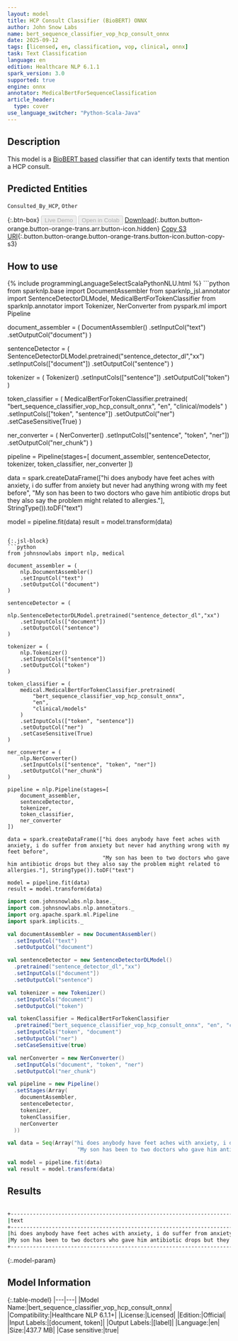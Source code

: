 ```yaml
---
layout: model
title: HCP Consult Classifier (BioBERT) ONNX
author: John Snow Labs
name: bert_sequence_classifier_vop_hcp_consult_onnx
date: 2025-09-12
tags: [licensed, en, classification, vop, clinical, onnx]
task: Text Classification
language: en
edition: Healthcare NLP 6.1.1
spark_version: 3.0
supported: true
engine: onnx
annotator: MedicalBertForSequenceClassification
article_header:
  type: cover
use_language_switcher: "Python-Scala-Java"
---
```


## Description

This model is a [BioBERT based](https://github.com/dmis-lab/biobert) classifier that can identify texts that mention a HCP consult.

## Predicted Entities

`Consulted_By_HCP`, `Other`

{:.btn-box}
<button class="button button-orange" disabled>Live Demo</button>
<button class="button button-orange" disabled>Open in Colab</button>
[Download](https://s3.amazonaws.com/auxdata.johnsnowlabs.com/clinical/models/bert_sequence_classifier_vop_hcp_consult_onnx_en_6.1.1_3.0_1757691703712.zip){:.button.button-orange.button-orange-trans.arr.button-icon.hidden}
[Copy S3 URI](s3://auxdata.johnsnowlabs.com/clinical/models/bert_sequence_classifier_vop_hcp_consult_onnx_en_6.1.1_3.0_1757691703712.zip){:.button.button-orange.button-orange-trans.button-icon.button-copy-s3}

## How to use



<div class="tabs-box" markdown="1">
{% include programmingLanguageSelectScalaPythonNLU.html %}
```python
from sparknlp.base import DocumentAssembler
from sparknlp_jsl.annotator import SentenceDetectorDLModel, MedicalBertForTokenClassifier
from sparknlp.annotator import Tokenizer, NerConverter
from pyspark.ml import Pipeline

document_assembler = (
    DocumentAssembler()
    .setInputCol("text")
    .setOutputCol("document")
)

sentenceDetector = (
    SentenceDetectorDLModel.pretrained("sentence_detector_dl","xx")
    .setInputCols(["document"])
    .setOutputCol("sentence")
)

tokenizer = (
    Tokenizer()
    .setInputCols(["sentence"])
    .setOutputCol("token")
)

token_classifier = (
    MedicalBertForTokenClassifier.pretrained(
        "bert_sequence_classifier_vop_hcp_consult_onnx",
        "en",
        "clinical/models"
    )
    .setInputCols(["token", "sentence"])
    .setOutputCol("ner")
    .setCaseSensitive(True)
)

ner_converter = (
    NerConverter()
    .setInputCols(["sentence", "token", "ner"])
    .setOutputCol("ner_chunk")
)

pipeline = Pipeline(stages=[
    document_assembler,
    sentenceDetector,
    tokenizer,
    token_classifier,
    ner_converter
])

data = spark.createDataFrame(["hi does anybody have feet aches with anxiety, i do suffer from anxiety but never had anything wrong with my feet before",
                              "My son has been to two doctors who gave him antibiotic drops but they also say the problem might related to allergies."], StringType()).toDF("text")

model = pipeline.fit(data)
result = model.transform(data)
```

{:.jsl-block}
```python
from johnsnowlabs import nlp, medical

document_assembler = (
    nlp.DocumentAssembler()
    .setInputCol("text")
    .setOutputCol("document")
)

sentenceDetector = (
    nlp.SentenceDetectorDLModel.pretrained("sentence_detector_dl","xx")
    .setInputCols(["document"])
    .setOutputCol("sentence")
)

tokenizer = (
    nlp.Tokenizer()
    .setInputCols(["sentence"])
    .setOutputCol("token")
)

token_classifier = (
    medical.MedicalBertForTokenClassifier.pretrained(
        "bert_sequence_classifier_vop_hcp_consult_onnx",
        "en",
        "clinical/models"
    )
    .setInputCols(["token", "sentence"])
    .setOutputCol("ner")
    .setCaseSensitive(True)
)

ner_converter = (
    nlp.NerConverter()
    .setInputCols(["sentence", "token", "ner"])
    .setOutputCol("ner_chunk")
)

pipeline = nlp.Pipeline(stages=[
    document_assembler,
    sentenceDetector,
    tokenizer,
    token_classifier,
    ner_converter
])

data = spark.createDataFrame(["hi does anybody have feet aches with anxiety, i do suffer from anxiety but never had anything wrong with my feet before",
                              "My son has been to two doctors who gave him antibiotic drops but they also say the problem might related to allergies."], StringType()).toDF("text")

model = pipeline.fit(data)
result = model.transform(data)

```
```scala
import com.johnsnowlabs.nlp.base._
import com.johnsnowlabs.nlp.annotators._
import org.apache.spark.ml.Pipeline
import spark.implicits._

val documentAssembler = new DocumentAssembler()
  .setInputCol("text")
  .setOutputCol("document")

val sentenceDetector = new SentenceDetectorDLModel()
  .pretrained("sentence_detector_dl","xx")
  .setInputCols(["document"])
  .setOutputCol("sentence")

val tokenizer = new Tokenizer()
  .setInputCols("document")
  .setOutputCol("token")

val tokenClassifier = MedicalBertForTokenClassifier
  .pretrained("bert_sequence_classifier_vop_hcp_consult_onnx", "en", "clinical/models")
  .setInputCols("token", "document")
  .setOutputCol("ner")
  .setCaseSensitive(true)

val nerConverter = new NerConverter()
  .setInputCols("document", "token", "ner")
  .setOutputCol("ner_chunk")

val pipeline = new Pipeline()
  .setStages(Array(
    documentAssembler,
    sentenceDetector,
    tokenizer,
    tokenClassifier,
    nerConverter
  ))

val data = Seq(Array("hi does anybody have feet aches with anxiety, i do suffer from anxiety but never had anything wrong with my feet before",
                      "My son has been to two doctors who gave him antibiotic drops but they also say the problem might related to allergies.")).toDS.toDF("text")

val model = pipeline.fit(data)
val result = model.transform(data)
```
</div>

## Results

```bash

+-----------------------------------------------------------------------------------------------------------------------+------------------+
|text                                                                                                                   |result            |
+-----------------------------------------------------------------------------------------------------------------------+------------------+
|hi does anybody have feet aches with anxiety, i do suffer from anxiety but never had anything wrong with my feet before|[Other]           |
|My son has been to two doctors who gave him antibiotic drops but they also say the problem might related to allergies. |[Consulted_By_HCP]|
+-----------------------------------------------------------------------------------------------------------------------+------------------+
```

{:.model-param}
## Model Information

{:.table-model}
|---|---|
|Model Name:|bert_sequence_classifier_vop_hcp_consult_onnx|
|Compatibility:|Healthcare NLP 6.1.1+|
|License:|Licensed|
|Edition:|Official|
|Input Labels:|[document, token]|
|Output Labels:|[label]|
|Language:|en|
|Size:|437.7 MB|
|Case sensitive:|true|
